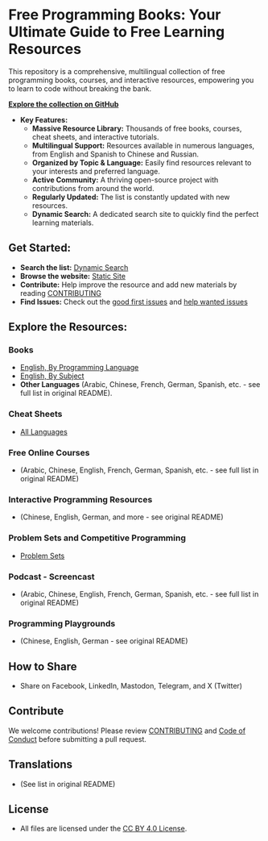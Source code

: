 # Free Programming Books: Your Ultimate Guide to Free Learning Resources

This repository is a comprehensive, multilingual collection of free programming books, courses, and interactive resources, empowering you to learn to code without breaking the bank.

**[Explore the collection on GitHub](https://github.com/EbookFoundation/free-programming-books)**

*   **Key Features:**
    *   **Massive Resource Library:**  Thousands of free books, courses, cheat sheets, and interactive tutorials.
    *   **Multilingual Support:** Resources available in numerous languages, from English and Spanish to Chinese and Russian.
    *   **Organized by Topic & Language:**  Easily find resources relevant to your interests and preferred language.
    *   **Active Community:**  A thriving open-source project with contributions from around the world.
    *   **Regularly Updated:**  The list is constantly updated with new resources.
    *   **Dynamic Search:**  A dedicated search site to quickly find the perfect learning materials.

##  Get Started:
*   **Search the list:**  [Dynamic Search](https://ebookfoundation.github.io/free-programming-books-search/)
*   **Browse the website:** [Static Site](https://ebookfoundation.github.io/free-programming-books/)
*   **Contribute:** Help improve the resource and add new materials by reading [CONTRIBUTING](docs/CONTRIBUTING.md)
*   **Find Issues:** Check out the [good first issues](https://github.com/EbookFoundation/free-programming-books/issues?q=is%3Aopen+is%3Aissue+label%3A%22good+first+issue%22) and [help wanted issues](https://github.com/EbookFoundation/free-programming-books/issues?q=is%3Aopen+is%3Aissue+label%3A%22help+wanted%22)

##  Explore the Resources:

### Books

*   [English, By Programming Language](books/free-programming-books-langs.md)
*   [English, By Subject](books/free-programming-books-subjects.md)
*   **Other Languages** (Arabic, Chinese, French, German, Spanish, etc. - see full list in original README).

### Cheat Sheets

*   [All Languages](more/free-programming-cheatsheets.md)

### Free Online Courses

*   (Arabic, Chinese, English, French, German, Spanish, etc. - see full list in original README)

### Interactive Programming Resources

*   (Chinese, English, German, and more - see original README)

### Problem Sets and Competitive Programming

*   [Problem Sets](more/problem-sets-competitive-programming.md)

### Podcast - Screencast

*   (Arabic, Chinese, English, French, German, Spanish, etc. - see full list in original README)

### Programming Playgrounds

*   (Chinese, English, German - see original README)

## How to Share

*   Share on Facebook, LinkedIn, Mastodon, Telegram, and X (Twitter)

## Contribute

We welcome contributions! Please review [CONTRIBUTING](docs/CONTRIBUTING.md) and [Code of Conduct](docs/CODE_OF_CONDUCT.md) before submitting a pull request.

## Translations

*   (See list in original README)

## License

*   All files are licensed under the [CC BY 4.0 License](LICENSE).